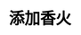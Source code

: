 ---
title: 添加香火
layout: happy_worship/incense
description: 礼敬神明，快乐崇拜 -- 选择你要添加的香火
js: ["js/game/happy_worship/parameter.js", "js/game/happy_worship/incense.js"]
css: ["css/game/happy_worship/happy_worship.css"]
---